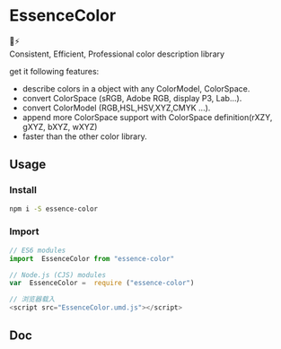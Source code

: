 # EssenceColor
🌈⚡  
Consistent, Efficient, Professional color description library

 get it following features:
- describe colors in a object with any ColorModel, ColorSpace.
- convert ColorSpace  (sRGB, Adobe RGB, display P3, Lab...).
- convert ColorModel  (RGB,HSL,HSV,XYZ,CMYK ...).
- append more ColorSpace support with ColorSpace definition(rXZY, gXYZ, bXYZ, wXYZ)
- faster than the other color library.



## Usage

### Install
```bash
npm i -S essence-color
```

### Import
```js
// ES6 modules
import  EssenceColor from "essence-color"

// Node.js (CJS) modules
var  EssenceColor =  require ("essence-color")

// 浏览器载入
<script src="EssenceColor.umd.js"></script>

```


## Doc










